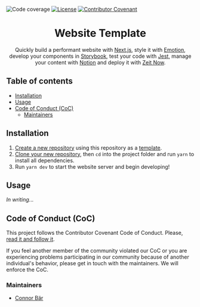 ![Code coverage](https://codecov.io/gh/connor-baer/website-template/branch/master/graph/badge.svg?token=db4ce35b-57e8-481c-8b86-d20c2089513d)
[![License](https://img.shields.io/badge/license--lightgrey.svg)](https://github.com/connor-baer/website-template/LICENSE)
[![Contributor Covenant](https://img.shields.io/badge/Contributor%20Covenant-v1.4%20adopted-ff69b4.svg)](CODE_OF_CONDUCT.md)

<div align="center">

# Website Template <!-- omit in toc -->

Quickly build a performant website with [Next.js](https://github.com/zeit/next.js/), style it with [Emotion](https://github.com/zeit/next.js/), develop your components in [Storybook](https://github.com/storybooks/storybook), test your code with [Jest](https://github.com/facebook/jest), manage your content with [Notion](https://www.notion.so/) and deploy it with [Zeit Now](https://zeit.co/now).

</div>

## Table of contents <!-- omit in toc -->

- [Installation](#Installation)
- [Usage](#Usage)
- [Code of Conduct (CoC)](#Code-of-Conduct-CoC)
  - [Maintainers](#Maintainers)

## Installation

1. [Create a new repository](https://github.com/connor-baer/website-template/generate) using this repository as a [template](https://help.github.com/en/articles/creating-a-repository-from-a-template).
2. [Clone your new repository](https://help.github.com/en/articles/cloning-a-repository), then  `cd` into the project folder and run `yarn` to install all dependencies.
3. Run `yarn dev` to start the website server and begin developing!

## Usage 

*In writing...*

## Code of Conduct (CoC)

This project follows the Contributor Covenant Code of Conduct. Please, [read it and follow it](CODE_OF_CONDUCT.md).

If you feel another member of the community violated our CoC or you are experiencing problems participating in our community because of another individual's behavior, please get in touch with the maintainers. We will enforce the CoC.

### Maintainers

- [Connor Bär](mailto:github@connorbaer.co)
